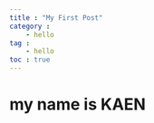 ```yaml
---
title : "My First Post"
category :
    - hello
tag :
    - hello
toc : true
---
```


# my name is KAEN